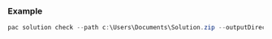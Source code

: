 ### Example

```powershell
pac solution check --path c:\Users\Documents\Solution.zip --outputDirectory c:\samplepackage --geo UnitedStates
```
